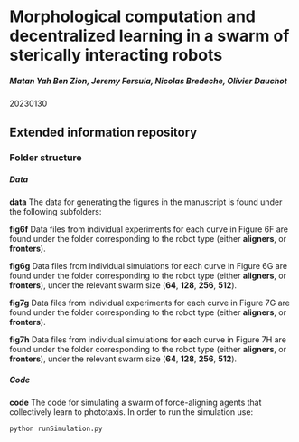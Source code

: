 #  Morphological computation and decentralized learning in a swarm of sterically interacting robots
##### Matan Yah Ben Zion, Jeremy Fersula, Nicolas Bredeche, Olivier Dauchot

20230130

## Extended information repository

### Folder structure

##### Data
**data**
The data for generating the figures in the manuscript is found under the following subfolders:

**fig6f**
Data files from individual experiments for each curve in Figure 6F are found under the folder corresponding to the robot type (either **aligners**, or **fronters**).

**fig6g**
Data files from individual simulations for each curve in Figure 6G are found under the folder corresponding to the robot type (either **aligners**, or **fronters**), under the relevant swarm size (**64**, **128**, **256**, **512**).


**fig7g**
Data files from individual experiments for each curve in Figure 7G are found under the folder corresponding to the robot type (either **aligners**, or **fronters**).

**fig7h**
Data files from individual simulations for each curve in Figure 7H are found under the folder corresponding to the robot type (either **aligners**, or **fronters**), under the relevant swarm size (**64**, **128**, **256**, **512**).

##### Code
**code**
The code for simulating a swarm of force-aligning agents that collectively learn to phototaxis.
In order to run the simulation use:

```python runSimulation.py```
